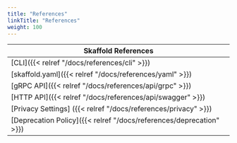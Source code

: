 ```yaml
---
title: "References"
linkTitle: "References"
weight: 100
---
```


| Skaffold References  |
|----------|
| [CLI]({{< relref "/docs/references/cli" >}}) |
| [skaffold.yaml]({{< relref "/docs/references/yaml" >}}) |
| [gRPC API]({{< relref "/docs/references/api/grpc" >}}) |
| [HTTP API]({{< relref "/docs/references/api/swagger" >}}) |
| [Privacy Settings] ({{< relref "/docs/references/privacy" >}}) |
| [Deprecation Policy]({{< relref "/docs/references/deprecation" >}}) |

